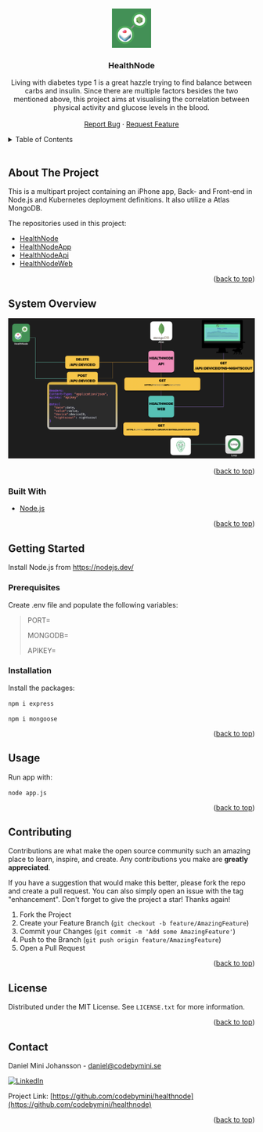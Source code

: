<div id="top"></div>

<br />
<div align="center">
  <a href="https://github.com/codebymini/healthnode">
    <img src="images/logo.png" alt="Logo" width="80" height="80">
  </a>

<h3 align="center">HealthNode</h3>

  <p align="center">
    Living with diabetes type 1 is a great hazzle trying to find balance between carbs and
    insulin. Since there are multiple factors besides the two mentioned above, this project
    aims at visualising the correlation between physical activity and glucose levels in the blood.
    <br />
    <br />
    <a href="https://github.com/codebymini/healthnode/issues">Report Bug</a>
    ·
    <a href="https://github.com/codebymini/healthnode/issues">Request Feature</a>
  </p>
</div>



<details>
  <summary>Table of Contents</summary>
  <ol>
    <li>
      <a href="#about-the-project">About The Project</a>
      <ul>
        <li><a href="#built-with">Built With</a></li>
      </ul>
    </li>
    <li>
      <a href="#getting-started">Getting Started</a>
      <ul>
        <li><a href="#prerequisites">Prerequisites</a></li>
        <li><a href="#installation">Installation</a></li>
      </ul>
    </li>
    <li><a href="#usage">Usage</a></li>
    <li><a href="#roadmap">Roadmap</a></li>
    <li><a href="#contributing">Contributing</a></li>
    <li><a href="#license">License</a></li>
    <li><a href="#contact">Contact</a></li>
    <li><a href="#acknowledgments">Acknowledgments</a></li>
  </ol>
</details>
<br />


## About The Project

This is a multipart project containing an iPhone app, Back- and Front-end in Node.js and Kubernetes deployment definitions. It also utilize a Atlas MongoDB.

The repositories used in this project:
* <a href="https://github.com/CodeByMini/HealthNode">HealthNode</a>
* <a href="https://github.com/CodeByMini/HealthNodeApp">HealthNodeApp</a>
* <a href="https://github.com/CodeByMini/HealthNodeApi">HealthNodeApi</a>
* <a href="https://github.com/CodeByMini/HealthNodeWeb">HealthNodeWeb</a>



<p align="right">(<a href="#top">back to top</a>)</p>

## System Overview
<img src="images/api-routes.png">

<p align="right">(<a href="#top">back to top</a>)</p>

### Built With
* [Node.js](https://nodejs.dev/)

<p align="right">(<a href="#top">back to top</a>)</p>


## Getting Started
Install Node.js from https://nodejs.dev/

### Prerequisites
Create .env file and populate the following variables:
>PORT=
>
>MONGODB=
>
>APIKEY=


### Installation
Install the packages:

```npm i express```

```npm i mongoose```

<p align="right">(<a href="#top">back to top</a>)</p>


## Usage
Run app with:

```node app.js```

<p align="right">(<a href="#top">back to top</a>)</p>



## Contributing

Contributions are what make the open source community such an amazing place to learn, inspire, and create. Any contributions you make are **greatly appreciated**.

If you have a suggestion that would make this better, please fork the repo and create a pull request. You can also simply open an issue with the tag "enhancement".
Don't forget to give the project a star! Thanks again!

1. Fork the Project
2. Create your Feature Branch (`git checkout -b feature/AmazingFeature`)
3. Commit your Changes (`git commit -m 'Add some AmazingFeature'`)
4. Push to the Branch (`git push origin feature/AmazingFeature`)
5. Open a Pull Request

<p align="right">(<a href="#top">back to top</a>)</p>


## License

Distributed under the MIT License. See `LICENSE.txt` for more information.

<p align="right">(<a href="#top">back to top</a>)</p>



## Contact

Daniel Mini Johansson - daniel@codebymini.se

[![LinkedIn][linkedin-shield]][linkedin-url]

Project Link: [https://github.com/codebymini/healthnode](https://github.com/codebymini/healthnode)


<p align="right">(<a href="#top">back to top</a>)</p>


[license-shield]: https://img.shields.io/github/license/codebymini/healthnode.svg?style=for-the-badge
[license-url]: https://github.com/codebymini/healthnode/blob/master/LICENSE.txt
[linkedin-shield]: https://img.shields.io/badge/-LinkedIn-black.svg?style=for-the-badge&logo=linkedin&colorB=555
[linkedin-url]: https://linkedin.com/in/https://www.linkedin.com/in/daniel-johansson-4b099219a/
